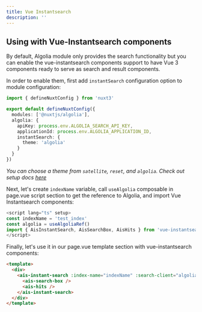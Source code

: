 ```yaml
---
title: Vue Instantsearch
description: ''
---
```


## Using with Vue-Instantsearch components

By default, Algolia module only provides the search functionality but you can enable the vue-instantsearch components support to have Vue 3 components ready to serve as search and result components.

In order to enable them, first add `instantSearch` configuration option to module configuration:

```ts
import { defineNuxtConfig } from 'nuxt3'

export default defineNuxtConfig({
  modules: ['@nuxtjs/algolia'],
  algolia: {
    apiKey: process.env.ALGOLIA_SEARCH_API_KEY,
    applicationId: process.env.ALGOLIA_APPLICATION_ID,
    instantSearch: {
      theme: 'algolia'
    }
  }
})
```

*You can choose a theme from `satellite`, `reset`, and `algolia`. Check out setup docs [here](/setup#instantSearch)*

Next, let's create `indexName` variable, call `useAlgolia` composable in page.vue script section to get the reference to Algolia, and import Vue Instantsearch components:

```ts
<script lang="ts" setup>
const indexName = 'test_index' 
const algolia = useAlgoliaRef()
import { AisInstantSearch, AisSearchBox, AisHits } from 'vue-instantsearch/vue3/es'
</script>
```

Finally, let's use it in our page.vue template section with vue-instantsearch components:

```html
<template>
  <div>
    <ais-instant-search :index-name="indexName" :search-client="algolia">
      <ais-search-box />
      <ais-hits />
    </ais-instant-search>
  </div>
</template>
```
